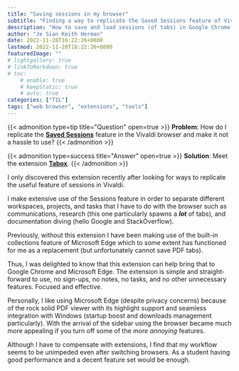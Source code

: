 ```yaml
---
title: "Saving sessions in my browser"
subtitle: "Finding a way to replicate the Saved Sessions feature of Vivaldi in Edge"
description: "How to save and load sessions (of tabs) in Google Chrome or Microsoft Edge."
author: "Je Sian Keith Herman"
date: 2022-11-28T16:22:26+0800
lastmod: 2022-11-28T16:22:26+0800
featuredImage: ""
# lightgallery: true
# linkToMarkdown: true
# toc:
    # enable: true
    # keepStatic: true
    # auto: true
categories: ["TIL"]
tags: ["web browser", "extensions", "tools"]
---
```


<!--more-->

{{< admonition type=tip title="Question" open=true >}}
**Problem**: How do I replicate the **[Saved Sessions](https://help.vivaldi.com/desktop/tabs/session-management/)** feature in the Vivaldi browser and make it not a hassle to use?
{{< /admonition >}}

{{< admonition type=success title="Answer" open=true >}}
**Solution**: Meet the extension **[Tabox](https://www.tabox.co/)**.
{{< /admonition >}}

I only discovered this extension recently after looking for ways to replicate the useful feature of sessions in Vivaldi.

I make extensive use of the Sessions feature in order to separate different workspaces, projects, and tasks that I have to do with the browser such as communications, research (this one particularly spawns a ***lot*** of tabs), and documentation diving (hello Google and StackOverflow).

Previously, without this extension I have been making use of the built-in collections feature of Microsoft Edge which to some extent has functioned for me as a replacement (but unfortunately cannot save PDF tabs).

Thus, I was delighted to know that this extension can help bring that to Google Chrome and Microsoft Edge. The extension is simple and straight-forward to use, no sign-ups, no notes, no tasks, and no other unnecessary features. Focused and effective.

Personally, I like using Microsoft Edge (despite privacy concerns) because of the rock solid PDF viewer with its highlight support and seamless integration with Windows (startup boost and downloads management particularly). With the arrival of the sidebar using the browser became much more appealing if you turn off some of the *more annoying* features.

Although I have to compensate with extensions, I find that my workflow seems to be unimpeded even after switching browsers. As a student having good performance and a decent feature set would be enough.
